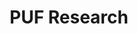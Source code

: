 ---
title: "PUF Research"
route: "puf-research"
description: "Developing protocols for PUF devices and pen testing to calculate their security"
tools: ["Python JAX", "Wandb", "AWS"]
---